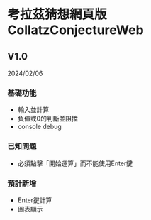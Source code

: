 # 考拉茲猜想網頁版CollatzConjectureWeb

## V1.0
2024/02/06
### 基礎功能
- 輸入並計算
- 負值或0的判斷並阻擋
- console debug

### 已知問題
- 必須點擊「開始運算」而不能使用Enter鍵

### 預計新增
- Enter鍵計算
- 圖表顯示
